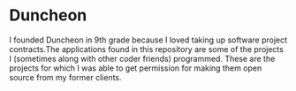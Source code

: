 # Duncheon
I founded Duncheon in 9th grade because I loved taking up software project contracts.The applications found in this repository are some of the projects I (sometimes along with other coder friends) programmed. These are the projects for which I was able to get permission for making them open source from my former clients. 
